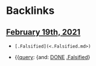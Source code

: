 
# Backlinks
## [February 19th, 2021](<February 19th, 2021.md>)
- `[.Falsified](<.Falsified.md>)`

- {{[query](<query.md>): {and: [DONE](<DONE.md>) [.Falsified](<.Falsified.md>)}

